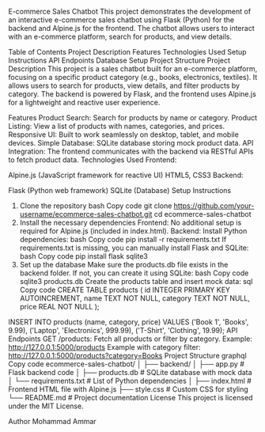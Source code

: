 E-commerce Sales Chatbot
This project demonstrates the development of an interactive e-commerce sales chatbot using Flask (Python) for the backend and Alpine.js for the frontend. The chatbot allows users to interact with an e-commerce platform, search for products, and view details.

Table of Contents
Project Description
Features
Technologies Used
Setup Instructions
API Endpoints
Database Setup
Project Structure
Project Description
This project is a sales chatbot built for an e-commerce platform, focusing on a specific product category (e.g., books, electronics, textiles). It allows users to search for products, view details, and filter products by category. The backend is powered by Flask, and the frontend uses Alpine.js for a lightweight and reactive user experience.

Features
Product Search: Search for products by name or category.
Product Listing: View a list of products with names, categories, and prices.
Responsive UI: Built to work seamlessly on desktop, tablet, and mobile devices.
Simple Database: SQLite database storing mock product data.
API Integration: The frontend communicates with the backend via RESTful APIs to fetch product data.
Technologies Used
Frontend:

Alpine.js (JavaScript framework for reactive UI)
HTML5, CSS3
Backend:

Flask (Python web framework)
SQLite (Database)
Setup Instructions
1. Clone the repository
bash
Copy code
git clone https://github.com/your-username/ecommerce-sales-chatbot.git
cd ecommerce-sales-chatbot
2. Install the necessary dependencies
Frontend:
No additional setup is required for Alpine.js (included in index.html).
Backend:
Install Python dependencies:
bash
Copy code
pip install -r requirements.txt
If requirements.txt is missing, you can manually install Flask and SQLite:
bash
Copy code
pip install flask sqlite3
3. Set up the database
Make sure the products.db file exists in the backend folder. If not, you can create it using SQLite:
bash
Copy code
sqlite3 products.db
Create the products table and insert mock data:
sql
Copy code
CREATE TABLE products (
    id INTEGER PRIMARY KEY AUTOINCREMENT,
    name TEXT NOT NULL,
    category TEXT NOT NULL,
    price REAL NOT NULL
);

INSERT INTO products (name, category, price) VALUES
    ('Book 1', 'Books', 9.99),
    ('Laptop', 'Electronics', 999.99),
    ('T-Shirt', 'Clothing', 19.99);
API Endpoints
GET /products: Fetch all products or filter by category.
Example: http://127.0.0.1:5000/products
Example with category filter: http://127.0.0.1:5000/products?category=Books
Project Structure
graphql
Copy code
ecommerce-sales-chatbot/
│
├── backend/
│   ├── app.py                # Flask backend code
│   ├── products.db           # SQLite database with mock data
│   └── requirements.txt      # List of Python dependencies
│
├── index.html                # Frontend HTML file with Alpine.js
├── style.css                 # Custom CSS for styling
└── README.md                 # Project documentation
License
This project is licensed under the MIT License.

Author
Mohammad Ammar
